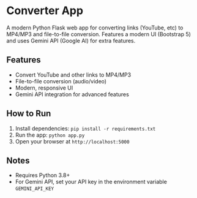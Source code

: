 # Converter App

A modern Python Flask web app for converting links (YouTube, etc) to MP4/MP3 and file-to-file conversion. Features a modern UI (Bootstrap 5) and uses Gemini API (Google AI) for extra features.

## Features
- Convert YouTube and other links to MP4/MP3
- File-to-file conversion (audio/video)
- Modern, responsive UI
- Gemini API integration for advanced features

## How to Run
1. Install dependencies: `pip install -r requirements.txt`
2. Run the app: `python app.py`
3. Open your browser at `http://localhost:5000`

## Notes
- Requires Python 3.8+
- For Gemini API, set your API key in the environment variable `GEMINI_API_KEY`
